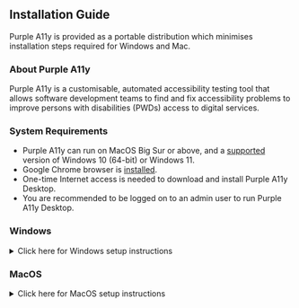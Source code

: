 ## Installation Guide

Purple A11y is provided as a portable distribution which minimises installation steps required for Windows and Mac.

### About Purple A11y
Purple A11y is a customisable, automated accessibility testing tool that allows software development teams to find and fix accessibility problems to improve persons with disabilities (PWDs) access to digital services.

### System Requirements
* Purple A11y can run on MacOS Big Sur or above, and a [supported](https://learn.microsoft.com/en-us/windows/release-health/supported-versions-windows-client) version of Windows 10 (64-bit) or Windows 11.
* Google Chrome browser is [installed](https://www.google.com/chrome).
* One-time Internet access is needed to download and install Purple A11y Desktop.
* You are recommended to be logged on to an admin user to run Purple A11y Desktop.

### Windows
<details>
  <summary>Click here for Windows setup instructions</summary>

#### Download Portable Copy
* Download and extract latest [purple-a11y-portable-windows.zip](https://github.com/GovTechSG/purple-hats/releases/latest/download/purple-a11y-portable-windows.zip).
* Tip: To extract files, right-click the Compressed zip file and click "Extract All…" in the context menu.

#### Run Purple A11y
 * Navigate to the folder containing purple-a11y-portable.
 * Double-click `a11y_shell.cmd` (Windows Command Script file).
  <img width="480" alt="Screenshot of Windows Explorer with a11y_shell.cmd selected" src="https://user-images.githubusercontent.com/2021525/225506018-9f7a6684-ac14-4a69-a4f2-4d1a67a068c4.png">

 * A Windows Command Prompt window should open with contents as illustrated below. `a11y_shell` will automatically prepare your system to run Purple a11y.
```
a11y Shell - Created By younglim - NO WARRANTY PROVIDED
================================================================

INFO: Stored current working directory at C:\Users\a11y\Downloads\purple-a11y-portable-windows
INFO: Set path to node for this session
INFO: Set path to node_modules for this session
INFO: Set path to npm-global for this session
INFO: Set path to Playwright cache for this session
INFO: Set path to ImageMagick for this session
INFO: Set path to purple-hats for this session


PS C:\Users\username\Downloads\purple-a11y-portable-windows>
```


 * Type in the following commands into the window.  The following commands will navigate your Command Prompt window to the `purple-a11y` sub-directory and initiate a scan
```
cd purple-hats
node index
```
 * If a Windows Firewall prompt appears, click "Allow access"
<img width="261" alt="Windows Firewall prompt for Allow access" src="https://user-images.githubusercontent.com/2021525/208462360-ae9e1e3d-beca-4b78-af40-4126719432f0.png">

 * You should then see your Windows Command Prompt window updated with the following contents
```
PS C:\Users\username\Downloads\purple-a11y-portable-windows> cd purple-hats
PS C:\Users\username\Downloads\purple-a11y-portable-windows\purple-hats> node index
┌────────────────────────────────────────────────────────────┐
│ Welcome to A11y Accessibility Testing Tool!                │
│ We recommend using Chrome browser for the best experience. │
│                                                            │
│ Version: ░░░░░░                                            │
└────────────────────────────────────────────────────────────┘
? What would you like to scan today? (Use arrow keys)
> sitemap
  website
  custom flow
```

 * Follow the steps at [Features](https://github.com/GovTechSG/purple-hats#features) for more information on how to run a scan.

  </details>

### MacOS
<details>
  <summary>Click here for MacOS setup instructions</summary>

#### Download Portable Copy
 * Download and extract [purple-a11y-portable-mac.zip](https://github.com/GovTechSG/purple-hats/releases/latest/download/purple-a11y-portable-mac.zip) version.
 * Tip: To extract files in Mac, double-click on `purple-a11y-portable-mac.zip` file, usually located at your Downloads folder. A new folder with the name `purple-a11y-mac` will appear in Finder.

#### Run Purple A11y
 * Navigate to the folder `purple-a11y-mac`, usually located at your Downloads folder.
 * Right-click `a11y_shell.command`. Then click `Open` in the context menu.
  <img width="480" alt="Screenshot of right-click a11y_shell.command and Open" src="https://github.com/GovTechSG/purple-hats/assets/152410523/15a0f577-c8c4-43e2-9c9d-ca4b960b8874">

 * A prompt as follows will appear like below. Click `Open`.
 <img width="240" alt="MacOS prompt for unidentified developer" src="https://github.com/GovTechSG/purple-hats/assets/152410523/85eb0d58-8dd9-477c-916a-b759cfb1afd6">

 * A Terminal window should open with contents as illustrated below. `a11y_shell` will automatically prepare your system to run Purple A11y.
```
Last login: Thu Mar 16 10:48:05 on ttys002
/Users/username/Downloads/purple-a11y-portable-mac/a11y_shell.command ; exit;
username@hostname ~ % /Users/username/Downloads/purple-a11y-portable-mac/a11y_shell.command ; exit;
a11y Shell - Created By younglim - NO WARRANTY PROVIDED
================================================================

INFO: Setting path to node for this session
INFO: Set path to node_modules for this session
INFO: Set path to Playwright cache for this session
INFO: Set symbolic link to ImageMagick
INFO: Set path to ImageMagick binaries
INFO: Removing com.apple.quarantine attributes for required binaries to run
username@hostname purple-a11y-portable-mac %
```

 * Type in the following commands into the window.  The following commands will navigate your Terminal window to the `purple-hats` sub-directory and initiate a scan
 ```
cd purple-hats
node index
```

 * You should then see your Terminal window updated with the following contents
```
username@hostname purple-a11y-portable-mac % cd purple-hats
username@hostname purple-hats % node index
┌────────────────────────────────────────────────────────────┐
│ Welcome to A11y Accessibility Testing Tool!                │
│ We recommend using Chrome browser for the best experience. │
│                                                            │
│ Version: ░░░░░░                                            │
└────────────────────────────────────────────────────────────┘
? What would you like to scan today? (Use arrow keys)
❯ sitemap
  website
  custom flow
```

 * Follow the steps at [Features](https://github.com/GovTechSG/purple-hats#features) for more information on how to run a scan.
</details>
